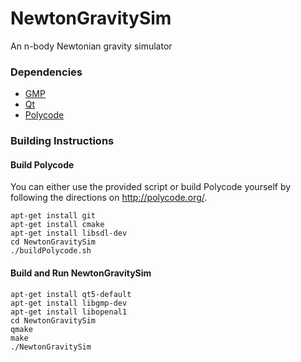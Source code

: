 NewtonGravitySim
================

An n-body Newtonian gravity simulator
### Dependencies ###
* [GMP](http://gmplib.org/)
* [Qt](http://qt-project.org/)
* [Polycode](http://polycode.org/)

### Building Instructions ###
#### Build Polycode ####
You can either use the provided script or build Polycode yourself by following the directions on http://polycode.org/.
```
apt-get install git
apt-get install cmake
apt-get install libsdl-dev
cd NewtonGravitySim
./buildPolycode.sh
```
#### Build and Run NewtonGravitySim ####
```
apt-get install qt5-default
apt-get install libgmp-dev
apt-get install libopenal1
cd NewtonGravitySim
qmake
make
./NewtonGravitySim
```

